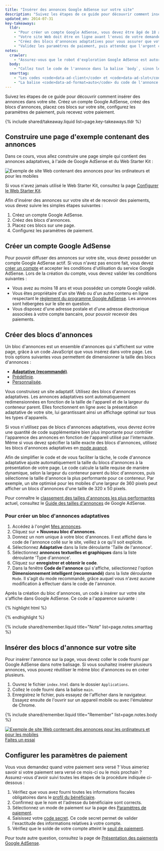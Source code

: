```yaml
---
title: "Insérer des annonces Google AdSense sur votre site"
description: "Suivez les étapes de ce guide pour découvrir comment insérer des annonces dans votre site. Créez un compte Google AdSense, créez des blocs d'annonces, placez ces blocs sur votre site, configurez les paramètres de paiement, puis recevez votre paiement."
updated_on: 2014-07-31
key-takeaways:
  tldr: 
    - "Pour créer un compte Google AdSense, vous devez être âgé de 18 ans, posséder un compte Google, ainsi qu'une adresse."
    - "Votre site Web doit être en ligne avant l'envoi de votre demande et son contenu doit respecter le règlement Google AdSense."
    - "Créez des blocs d'annonces adaptatives pour vous assurer que votre annonce s'affiche correctement, quel que soit l'appareil utilisé par l'internaute."
    - "Validez les paramètres de paiement, puis attendez que l'argent commence à arriver."
notes:
  crawler:
    - "Assurez-vous que le robot d'exploration Google AdSense est autorisé à accéder à votre site (consultez cet <a href='https://support.google.com/adsense/answer/10532'>article du centre d'aide</a>). "
  body:
    - "Collez tout le code de l'annonce dans la balise `body`, sinon les annonces ne s'afficheront pas."
  smarttag:
    - "Les codes <code>data-ad-client</code> et <code>data-ad-slot</code> sont uniques à chaque annonce que vous générez."
    - "La balise <code>data-ad-format=auto</code> du code de l'annonce générée active le dimensionnement intelligent dans le bloc d'annonces adaptatives."
---
```


<p class="intro">
  Suivez les étapes de ce guide pour découvrir comment insérer des annonces dans votre site. Créez un compte Google AdSense, créez des blocs d'annonces, placez ces blocs sur votre site, configurez les paramètres de paiement, puis recevez votre paiement.
</p>



{% include shared/takeaway.liquid list=page.key-takeaways.tldr %}

## Construire une page d'exemple contenant des annonces

Dans ce cours, vous allez construire une page simple qui contient des annonces adaptatives, à l'aide de Google AdSense et du Web Starter Kit :

<img src="images/ad-ss-600.png" sizes="100vw" 
  srcset="images/ad-ss-1200.png 1200w, 
          images/ad-ss-900.png 900w,
          images/ad-ss-600.png 600w, 
          images/ad-ss-300.png 300w" 
  alt="Exemple de site Web contenant des annonces pour les ordinateurs et pour les mobiles">

Si vous n'avez jamais utilisé le Web Starter Kit, consultez la page [Configurer le Web Starter Kit]({{site.fundamentals}}/tools/setup/setup_kit.html).

Afin d'insérer des annonces sur votre site et de recevoir des paiements, vous devez suivre les simples étapes suivantes :

1. Créez un compte Google AdSense.
2. Créez des blocs d'annonces.
3. Placez ces blocs sur une page.
4. Configurez les paramètres de paiement.

## Créer un compte Google AdSense
Pour pouvoir diffuser des annonces sur votre site, vous devez posséder un compte Google AdSense actif. Si vous n'avez pas encore fait, vous devez [créer un compte](https://www.google.com/adsense/) et accepter les conditions d'utilisation du service Google AdSense. Lors de la création du compte, vous devrez valider les conditions suivantes :

* Vous avez au moins 18 ans et vous possédez un compte Google validé.
* Vous êtes propriétaire d'un site Web ou d'un autre contenu en ligne respectant
le [règlement du programme Google AdSense](https://support.google.com/adsense/answer/48182). Les annonces sont hébergées sur le site en question.
* Vous disposez d'une adresse postale et d'une adresse électronique associées à votre compte bancaire, pour pouvoir recevoir des paiements.

## Créer des blocs d'annonces

Un bloc d'annonces est un ensemble d'annonces qui s'affichent sur votre page, grâce à un code JavaScript que vous insérez dans votre page. Les trois options suivantes vous permettent de dimensionner la taille des blocs d'annonces :

* **[Adaptative (recommandé)](https://support.google.com/adsense/answer/3213689)**. 
* [Prédéfinie](https://support.google.com/adsense/answer/6002621).
* [Personnalisée](https://support.google.com/adsense/answer/3289364).

Vous construisez un site adaptatif. Utilisez des blocs d'annonces adaptatives.
Les annonces adaptatives sont automatiquement redimensionnées en fonction de la taille de l'appareil et de la largeur du conteneur parent.
Elles fonctionnent en ligne avec la présentation adaptative de votre site, lui garantissant ainsi un affichage optimal sur tous les types d'appareils.

Si vous n'utilisez pas de blocs d'annonces adaptatives, vous devrez écrire une quantité de code supplémentaire bien plus importante pour contrôler l'apparence des annonces en fonction de l'appareil utilisé par l'internaute. Même si vous devez spécifier la taille exacte des blocs d'annonces, utilisez les blocs d'annonces adaptatives en [mode avancé]({{site.fundamentals}}/monetization/ads/customize-ads.html#what-if-responsive-sizing-isnt-enough).

Afin de simplifier le code et de vous faciliter la tâche, le code d'annonce adaptative ajuste automatiquement la taille du blocs d'annonces à la présentation de votre page. 
Le code calcule la taille requise de manière dynamique, selon la largeur du conteneur parent du bloc d'annonces, puis sélectionne la taille d'annonce la plus performante pour ce conteneur.
Par exemple, un site optimisé pour les mobiles d'une largeur de 360 pixels peut afficher un blocs d'annonces d'une taille de 320 x 50 pixels.

Pour connaître le [classement des tailles d'annonces les plus performantes](https://support.google.com/adsense/answer/6002621#top) actuel, consultez le [Guide des tailles d'annonces](https://support.google.com/adsense/answer/6002621#top) de Google AdSense.

### Pour créer un bloc d'annonces adaptatives

1. Accédez à l'onglet [Mes annonces](https://www.google.com/adsense/app#myads-springboard).
2. Cliquez sur <strong>+ Nouveau bloc d'annonces</strong>.
3. Donnez un nom unique à votre bloc d'annonces. Il est affiché dans le code de l'annonce collé sur le site, veillez à ce qu'il soit explicite.
4. Sélectionnez <strong>Adaptative</strong> dans la liste déroulante 'Taille de l'annonce'.
5. Sélectionnez <strong>annonces textuelles et graphiques</strong> dans la liste déroulante 'Type d'annonce'.
6. Cliquez sur <strong>enregistrer et obtenir le code</strong>.
7. Dans la fenêtre <strong>Code de l'annonce</strong> qui s'affiche, sélectionnez l'option <strong>Dimensionnement intelligent (recommandé)</strong> dans la liste déroulante `Mode`. 
Il s'agit du mode recommandé, grâce auquel vous n'avez aucune modification à effectuer dans le code de l'annonce.

Après la création du bloc d'annonces, un code à insérer sur votre site s'affiche dans Google AdSense. Ce code a l'apparence suivante :

{% highlight html %}
<script async src="//pagead2.googlesyndication.com/pagead/js/adsbygoogle.js"></script>
<!-- Top ad in web starter kit sample -->
<ins class="adsbygoogle"
  style="display:block"
  data-ad-client="XX-XXX-XXXXXXXXXXXXXXXX"
  data-ad-slot="XXXXXXXXXX"
  data-ad-format="auto"></ins>
<script>
  (adsbygoogle = window.adsbygoogle || []).push({});
</script>
{% endhighlight %}

{% include shared/remember.liquid title="Note" list=page.notes.smarttag %}

## Insérer des blocs d'annonce sur votre site

Pour insérer l'annonce sur la page, vous devez coller le code fourni par Google AdSense dans notre balisage. Si vous souhaitez insérer plusieurs annonces, vous pouvez réutiliser le même bloc d'annonces ou en créer plusieurs.

1. Ouvrez le fichier `index.html` dans le dossier `Applications`.
2. Collez le code fourni dans la balise `main`.
3. Enregistrez le fichier, puis essayez de l'afficher dans le navigateur. Essayez ensuite de l'ouvrir sur un appareil mobile ou avec l'émulateur de Chrome.

{% include shared/remember.liquid title="Remember" list=page.notes.body %}

<div>
  <a href="/web/fundamentals/resources/samples/monetization/ads/">
    <img src="images/ad-ss-600.png" sizes="100vw" 
      srcset="images/ad-ss-1200.png 1200w, 
              images/ad-ss-900.png 900w,
              images/ad-ss-600.png 600w, 
              images/ad-ss-300.png 300w" 
      alt="Exemple de site Web contenant des annonces pour les ordinateurs et pour les mobiles">
    <br>
    Faites un essai
  </a>
</div>

## Configurer les paramètres de paiement

Vous vous demandez quand votre paiement sera versé ? Vous aimeriez savoir si votre paiement sera versé ce mois-ci ou le mois prochain ? Assurez-vous d'avoir suivi toutes les étapes de la procédure indiquée ci-dessous :

1. Vérifiez que vous avez fourni toutes les informations fiscales obligatoires dans le [profil du bénéficiaire](https://www.google.com/adsense/app#payments3/h=BILLING_PROFILE). 
2. Confirmez que le nom et l'adresse du bénéficiaire sont corrects.
3. Sélectionnez un mode de paiement sur la page des [Paramètres de paiement](https://www.google.com/adsense/app#payments3/h=ACCOUNT_SETTINGS).
4. Saisissez votre [code secret](https://support.google.com/adsense/answer/157667). Ce code secret permet de valider l'exactitude des informations relatives à votre compte.
5. Vérifiez que le solde de votre compte atteint le [seuil de paiement](https://support.google.com/adsense/answer/1709871). 

Pour toute autre question, consultez la page de [Présentation des paiements Google AdSense](https://support.google.com/adsense/answer/1709858).


